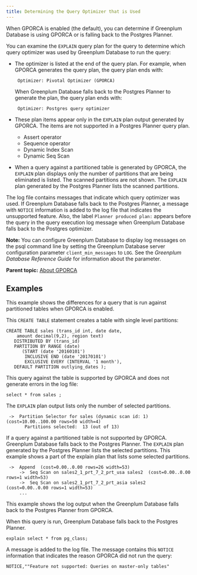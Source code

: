 ```yaml
---
title: Determining the Query Optimizer that is Used 
---
```


When GPORCA is enabled \(the default\), you can determine if Greenplum Database is using GPORCA or is falling back to the Postgres Planner.

You can examine the `EXPLAIN` query plan for the query to determine which query optimizer was used by Greenplum Database to run the query:

-   The optimizer is listed at the end of the query plan. For example, when GPORCA generates the query plan, the query plan ends with:

    ```
     Optimizer: Pivotal Optimizer (GPORCA)
    ```

    When Greenplum Database falls back to the Postgres Planner to generate the plan, the query plan ends with:

    ```
     Optimizer: Postgres query optimizer
    ```

-   These plan items appear only in the `EXPLAIN` plan output generated by GPORCA. The items are not supported in a Postgres Planner query plan.
    -   Assert operator
    -   Sequence operator
    -   Dynamic Index Scan
    -   Dynamic Seq Scan
-   When a query against a partitioned table is generated by GPORCA, the `EXPLAIN` plan displays only the number of partitions that are being eliminated is listed. The scanned partitions are not shown. The `EXPLAIN` plan generated by the Postgres Planner lists the scanned partitions.

The log file contains messages that indicate which query optimizer was used. If Greenplum Database falls back to the Postgres Planner, a message with `NOTICE` information is added to the log file that indicates the unsupported feature. Also, the label `Planner produced plan:` appears before the query in the query execution log message when Greenplum Database falls back to the Postgres optimizer.

**Note:** You can configure Greenplum Database to display log messages on the psql command line by setting the Greenplum Database server configuration parameter `client_min_messages` to `LOG`. See the *Greenplum Database Reference Guide* for information about the parameter.

**Parent topic:** [About GPORCA](../../query/topics/query-piv-optimizer.html)

## <a id="topic_n4w_nb5_xr"></a>Examples 

This example shows the differences for a query that is run against partitioned tables when GPORCA is enabled.

This `CREATE TABLE` statement creates a table with single level partitions:

```
CREATE TABLE sales (trans_id int, date date, 
    amount decimal(9,2), region text)
   DISTRIBUTED BY (trans_id)
   PARTITION BY RANGE (date)
      (START (date '2016­01­01') 
       INCLUSIVE END (date '2017­01­01') 
       EXCLUSIVE EVERY (INTERVAL '1 month'),
   DEFAULT PARTITION outlying_dates );
```

This query against the table is supported by GPORCA and does not generate errors in the log file:

```
select * from sales ;
```

The `EXPLAIN` plan output lists only the number of selected partitions.

```
 ->  Partition Selector for sales (dynamic scan id: 1)  (cost=10.00..100.00 rows=50 width=4)
       Partitions selected:  13 (out of 13)
```

If a query against a partitioned table is not supported by GPORCA. Greenplum Database falls back to the Postgres Planner. The `EXPLAIN` plan generated by the Postgres Planner lists the selected partitions. This example shows a part of the explain plan that lists some selected partitions.

```
 ->  Append  (cost=0.00..0.00 rows=26 width=53)
     ->  Seq Scan on sales2_1_prt_7_2_prt_usa sales2  (cost=0.00..0.00 rows=1 width=53)
     ->  Seq Scan on sales2_1_prt_7_2_prt_asia sales2  (cost=0.00..0.00 rows=1 width=53)
     ...
```

This example shows the log output when the Greenplum Database falls back to the Postgres Planner from GPORCA.

When this query is run, Greenplum Database falls back to the Postgres Planner.

```
explain select * from pg_class;
```

A message is added to the log file. The message contains this `NOTICE` information that indicates the reason GPORCA did not run the query:

```
NOTICE,""Feature not supported: Queries on master-only tables"
```

